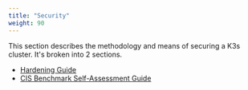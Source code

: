 ```yaml
---
title: "Security"
weight: 90
---
```


This section describes the methodology and means of securing a K3s cluster. It's broken into 2 sections.

- [Hardening Guide](/docs/k3s/security/hardening-guide/_index)
- [CIS Benchmark Self-Assessment Guide](/docs/k3s/security/self-assessment/_index)
